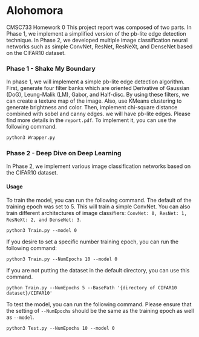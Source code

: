 # Alohomora
CMSC733 Homework 0
This project report was composed of two parts. In Phase 1, we implement a simplified version of the pb-lite edge detection technique. In Phase 2, we developed multiple image classification neural networks such as simple ConvNet, ResNet, ResNeXt, and DenseNet based on the CIFAR10 dataset.

### Phase 1 - Shake My Boundary
In phase 1, we will implement a simple pb-lite edge detection algorithm. First, generate four filter banks which are oriented Derivative of Gaussian (DoG), Leung-Malik (LM), Gabor, and Half-disc. By using these filters, we can create a texture map of the image. Also, use KMeans clustering to generate brightness and color. Then, implement chi-square distance combined with sobel and canny edges. we will have pb-lite edges. Please find more details in the `report.pdf`. To implement it, you can use the following command.
```bash
python3 Wrapper.py
```

### Phase 2 - Deep Dive on Deep Learning
In Phase 2, we implement various image classification networks based on the CIFAR10 dataset. 

#### Usage
To train the model, you can run the following command. The default of the training epoch was set to 5. This will train a simple ConvNet. You can also train different architectures of image classifiers: `ConvNet: 0, ResNet: 1, ResNeXt: 2, and DenseNet: 3`.
```
python3 Train.py --model 0
```
If you desire to set a specific number training epoch, you can run the following command:
```
python3 Train.py --NumEpochs 10 --model 0
```
If you are not putting the dataset in the default directory, you can use this command.
```
python Train.py --NumEpochs 5 --BasePath '{directory of CIFAR10 dataset}/CIFAR10'
```


To test the model, you can run the following command. Please ensure that the setting of `--NumEpochs` should be the same as the training epoch as well as `--model`.
```
python3 Test.py --NumEpochs 10 --model 0
```
